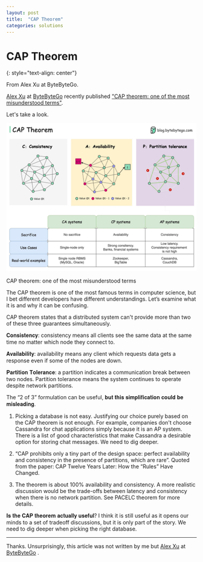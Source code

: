 ```yaml
---
layout: post
title:  "CAP Theorem"
categories: solutions
---
```


# CAP Theorem
{: style="text-align: center"}

From Alex Xu at ByteByteGo.

[Alex Xu](https://www.linkedin.com/in/alexxubyte/) at [ByteByteGo](https://bytebytego.com/) recently published ["CAP theorem: one of the most misunderstood terms"](https://www.linkedin.com/feed/update/urn:li:activity:6980914617103360000/).

Let's take a look. 

![](/assets/cap_theorem.jpeg)

CAP theorem: one of the most misunderstood terms

The CAP theorem is one of the most famous terms in computer science, but I bet different developers have different understandings. Let’s examine what it is and why it can be confusing. 

CAP theorem states that a distributed system can't provide more than two of these three guarantees simultaneously.

𝐂𝐨𝐧𝐬𝐢𝐬𝐭𝐞𝐧𝐜𝐲: consistency means all clients see the same data at the same time no matter which node they connect to.

𝐀𝐯𝐚𝐢𝐥𝐚𝐛𝐢𝐥𝐢𝐭𝐲: availability means any client which requests data gets a response even if some of the nodes are down.

𝐏𝐚𝐫𝐭𝐢𝐭𝐢𝐨𝐧 𝐓𝐨𝐥𝐞𝐫𝐚𝐧𝐜𝐞: a partition indicates a communication break between two nodes. Partition tolerance means the system continues to operate despite network partitions. 

The “2 of 3” formulation can be useful, 𝐛𝐮𝐭 𝐭𝐡𝐢𝐬 𝐬𝐢𝐦𝐩𝐥𝐢𝐟𝐢𝐜𝐚𝐭𝐢𝐨𝐧 𝐜𝐨𝐮𝐥𝐝 𝐛𝐞 𝐦𝐢𝐬𝐥𝐞𝐚𝐝𝐢𝐧𝐠.

1. Picking a database is not easy. Justifying our choice purely based on the CAP theorem is not enough. For example, companies don't choose Cassandra for chat applications simply because it is an AP system. There is a list of good characteristics that make Cassandra a desirable option for storing chat messages. We need to dig deeper.

2. “CAP prohibits only a tiny part of the design space: perfect availability and consistency in the presence of partitions, which are rare”. Quoted from the paper: CAP Twelve Years Later: How the “Rules” Have Changed.

3. The theorem is about 100% availability and consistency. A more realistic discussion would be the trade-offs between latency and consistency when there is no network partition. See PACELC theorem for more details.

𝐈𝐬 𝐭𝐡𝐞 𝐂𝐀𝐏 𝐭𝐡𝐞𝐨𝐫𝐞𝐦 𝐚𝐜𝐭𝐮𝐚𝐥𝐥𝐲 𝐮𝐬𝐞𝐟𝐮𝐥?
I think it is still useful as it opens our minds to a set of tradeoff discussions, but it is only part of the story. We need to dig deeper when picking the right database.

---

Thanks. Unsurprisingly, this article was not written by me but [Alex Xu](https://www.linkedin.com/in/alexxubyte/) at [ByteByteGo](https://bytebytego.com/) .
